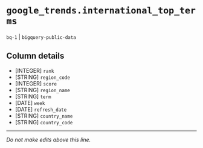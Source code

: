 # `google_trends.international_top_terms`
`bq-1` | `bigquery-public-data`

## Column details
* [INTEGER]   `rank`
* [STRING]    `region_code`
* [INTEGER]   `score`
* [STRING]    `region_name`
* [STRING]    `term`
* [DATE]      `week`
* [DATE]      `refresh_date`
* [STRING]    `country_name`
* [STRING]    `country_code`

-------------------------------------------------------------------------------
*Do not make edits above this line.*

